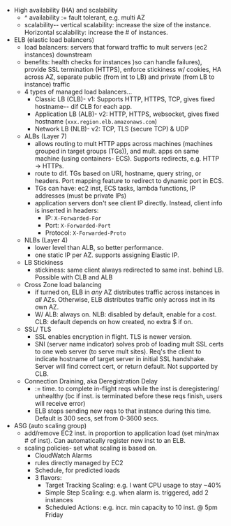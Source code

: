 - High availability (HA) and scalability
	- ^ availability := fault tolerant, e.g. multi AZ
	- scalability-- vertical scalability: increase the size of the instance. Horizontal scalability: increase the # of instances.
- ELB (elastic load balancers)
	- load balancers: servers that forward traffic to mult servers (ec2 instances) downstream
	- benefits: health checks for instances )so can handle failures), provide SSL termination (HTTPS), enforce stickiness w/ cookies, HA across AZ, separate public (from int to LB) and private (from LB to instance) traffic
	- 4 types of managed load balancers...
		- Classic LB (CLB)- v1: Supports HTTP, HTTPS, TCP, gives fixed hostname-- dif CLB for each app.
		- Application LB (ALB)- v2: HTTP, HTTPS, websocket, gives fixed hostname (`xxx.region.elb.amazonaws.com`)
		- Network LB (NLB)- v2: TCP, TLS (secure TCP) & UDP
	-  ALBs (Layer 7)
		-  allows routing to mult HTTP apps across machines (machines grouped in target groups (TGs)), and mult. apps on same machine (using containers- ECS). Supports redirects, e.g. HTTP -> HTTPs.
		-  route to dif. TGs based on URI, hostname, query string, or headers. Port mapping feature to redirect to dynamic port in ECS. 
		-  TGs can have: ec2 inst, ECS tasks, lambda functions, IP addresses (must be private IPs)
		-  application servers don't see client IP directly. Instead, client info is inserted in headers:
			-  IP: `X-Forwarded-For`
			-  Port: `X-Forwarded-Port`
			-  Protocol: `X-Forwarded-Proto`
	-  NLBs (Layer 4)
		-  lower level than ALB, so better performance. 
		-  one static IP per AZ. supports assigning Elastic IP. 
	-  LB Stickiness
		-  stickiness: same client always redirected to same inst. behind LB. Possible with CLB and ALB
	-  Cross Zone load balancing
		-  if turned on, ELB in *any* AZ distributes traffic across instances in *all* AZs. Otherwise, ELB distributes traffic only across inst in its own AZ. 
		-  W/ ALB: always on. NLB: disabled by default, enable for a cost. CLB: default depends on how created, no extra $ if on.
	-  SSL/ TLS
		-  SSL enables encryption in flight. TLS is newer version. 
		-  SNI (server name indicator) solves prob of loading mult SSL certs to one web server (to serve mult sites). Req's the client to indicate hostname of target server in initial SSL handshake. Server will find correct cert, or return default. Not supported by CLB.
	-  Connection Draining, aka Deregistration Delay
		-  := time. to complete in-flight reqs while the inst is deregistering/ unhealthy (bc if inst. is terminated before these reqs finish, users will receive error)
		-  ELB stops sending new reqs to that instance during this time. Default is 300 secs, set from 0-3600 secs. 
-  ASG (auto scaling group)
	-  add/remove EC2 inst. in proportion to application load (set min/max # of inst). Can automatically register new inst to an ELB.
	-  scaling policies- set what scaling is based on.
		-  CloudWatch Alarms
		-  rules directly managed by EC2 
		-  Schedule, for predicted loads
		-  3 flavors:
			-  Target Tracking Scaling: e.g. I want CPU usage to stay ~40%
			-  Simple Step Scaling: e.g. when alarm is. triggered, add 2 instances
			-  Scheduled Actions: e.g. incr. min capacity to 10 inst. @ 5pm Friday